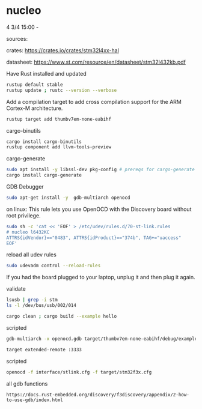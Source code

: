 # nucleo
 
4 3/4
15:00 - 


sources:

crates:
https://crates.io/crates/stm32l4xx-hal

datasheet:
https://www.st.com/resource/en/datasheet/stm32l432kb.pdf



 Have Rust installed and updated
```bash
rustup default stable
rustup update ; rustc --version --verbose
```

Add a compilation target to add cross compilation support for the ARM Cortex-M architecture.
```bash
rustup target add thumbv7em-none-eabihf
```

 cargo-binutils
```bash
cargo install cargo-binutils
rustup component add llvm-tools-preview
```

 cargo-generate
```bash
sudo apt install -y libssl-dev pkg-config # prereqs for cargo-generate
cargo install cargo-generate
```

 GDB Debugger
```bash
sudo apt-get install -y  gdb-multiarch openocd
```

on linux: This rule lets you use OpenOCD with the Discovery board without root privilege.
```bash
sudo sh -c 'cat << 'EOF' > /etc/udev/rules.d/70-st-link.rules
# nucleo l6432KC
ATTRS{idVendor}=="0483", ATTRS{idProduct}=="374b", TAG+="uaccess"
EOF'
```
reload all udev rules
```bash
sudo udevadm control --reload-rules
```
If you had the board plugged to your laptop, unplug it and then plug it again.


validate
```bash
lsusb | grep -i stm
ls -l /dev/bus/usb/002/014
```

```bash
cargo clean ; cargo build --example hello
```


scripted

```bash
gdb-multiarch -x openocd.gdb target/thumbv7em-none-eabihf/debug/examples/hello

target extended-remote :3333
```


 scripted
```bash
openocd -f interface/stlink.cfg -f target/stm32f3x.cfg
```


all gdb functions
```
https://docs.rust-embedded.org/discovery/f3discovery/appendix/2-how-to-use-gdb/index.html
```